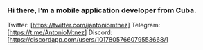 ### Hi there, I’m a mobile application developer from Cuba.

Twitter: [https://twitter.com/jantoniomtnez]
Telegram: [https://t.me/AntonioMtnez]
Discord: [https://discordapp.com/users/1017805766079553668/]
